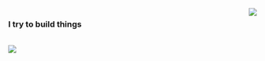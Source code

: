 ﻿<img align='right' src="https://github-readme-stats.vercel.app/api/top-langs/?username=Lamadelrae&hide=html&layout=compact&theme=dark">

### I try to build things

<br/>
<img src="https://img.shields.io/static/v1?label=Overview&message=Matt&color=f8efd4&style=for-the-badge&logo=GitHub">


<p>
